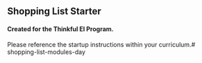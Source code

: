 ## Shopping List Starter

#### Created for the Thinkful EI Program.

Please reference the startup instructions within your curriculum.# shopping-list-modules-day
